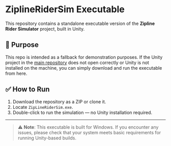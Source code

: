 # ZiplineRiderSim Executable

This repository contains a standalone executable version of the **Zipline Rider Simulator** project, built in Unity.

## 🎯 Purpose

This repo is intended as a fallback for demonstration purposes. If the Unity project in the [main repository](https://github.com/charbelch1/ZiplineSim) does not open correctly or Unity is not installed on the machine, you can simply download and run the executable from here.

## ✅ How to Run

1. Download the repository as a ZIP or clone it.
2. Locate `ZipLineRiderSim.exe`.
3. Double-click to run the simulation — no Unity installation required.

---

> ⚠️ **Note**: This executable is built for Windows. If you encounter any issues, please check that your system meets basic requirements for running Unity-based builds.
